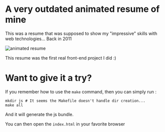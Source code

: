 # A very outdated animated resume of mine

This was a resume that was supposed to show my "impressive" skills with web technologies... Back in 2011

![animated resume](https://cloud.githubusercontent.com/assets/1090716/21966622/0273c282-db77-11e6-886a-1ddee2ec3187.gif)

This resume was the first real front-end project I did :)

# Want to give it a try?

If you remember how to use the `make` command, then you can simply run :

    mkdir js # It seems the Makefile doesn't handle dir creation...
    make all

And it will generate the js bundle.

You can then open the `index.html` in your favorite browser
